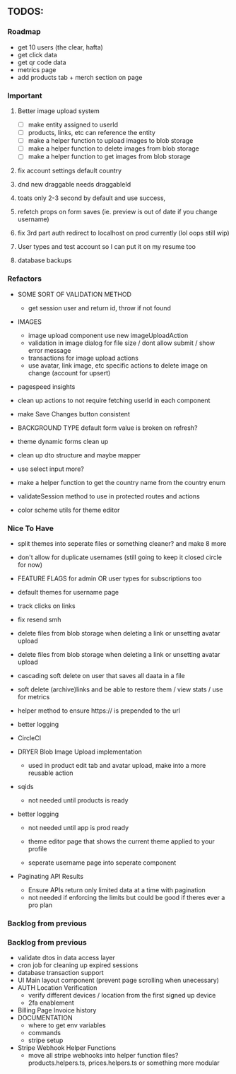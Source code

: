 ## TODOS:

### Roadmap

- get 10 users (the clear, hafta)
- get click data
- get qr code data
- metrics page
- add products tab + merch section on page

### Important

1. Better image upload system

   - [ ] make entity assigned to userId
   - [ ] products, links, etc can reference the entity
   - [ ] make a helper function to upload images to blob storage
   - [ ] make a helper function to delete images from blob storage
   - [ ] make a helper function to get images from blob storage

2. fix account settings default country
3. dnd new draggable needs draggableId
4. toats only 2-3 second by default and use success,
5. refetch props on form saves (ie. preview is out of date if you change username)
6. fix 3rd part auth redirect to localhost on prod currently (lol oops still wip)
7. User types and test account so I can put it on my resume too
8. database backups

### Refactors

- SOME SORT OF VALIDATION METHOD

  - get session user and return id, throw if not found

- IMAGES

  - image upload component use new imageUploadAction
  - validation in image dialog for file size / dont allow submit / show error message
  - transactions for image upload actions
  - use avatar, link image, etc specific actions to delete image on change (account for upsert)

- pagespeed insights
- clean up actions to not require fetching userId in each component
- make Save Changes button consistent
- BACKGROUND TYPE default form value is broken on refresh?
- theme dynamic forms clean up
- clean up dto structure and maybe mapper
- use select input more?
- make a helper function to get the country name from the country enum
- validateSession method to use in protected routes and actions
- color scheme utils for theme editor

### Nice To Have

- split themes into seperate files or something cleaner? and make 8 more
- don't allow for duplicate usernames (still going to keep it closed circle for now)
- FEATURE FLAGS for admin OR user types for subscriptions too

- default themes for username page

- track clicks on links
- fix resend smh
- delete files from blob storage when deleting a link or unsetting avatar upload
- delete files from blob storage when deleting a link or unsetting avatar upload
- cascading soft delete on user that saves all daata in a file
- soft delete (archive)links and be able to restore them / view stats / use for metrics
- helper method to ensure https:// is prepended to the url
- better logging
- CircleCI

- DRYER Blob Image Upload implementation
  - used in product edit tab and avatar upload, make into a more reusable action
- sqids
  - not needed until products is ready
- better logging

  - not needed until app is prod ready

  - theme editor page that shows the current theme applied to your profile
  - seperate username page into seperate component

- Paginating API Results
  - Ensure APIs return only limited data at a time with pagination
  - not needed if enforcing the limits but could be good if theres ever a pro plan

### Backlog from previous

### Backlog from previous

- validate dtos in data access layer
- cron job for cleaning up expired sessions
- database transaction support
- UI Main layout component (prevent page scrolling when unecessary)
- AUTH Location Verification
  - verify different devices / location from the first signed up device
  - 2fa enablement
- Billing Page Invoice history
- DOCUMENTATION
  - where to get env variables
  - commands
  - stripe setup
- Stripe Webhook Helper Functions
  - move all stripe webhooks into helper function files? products.helpers.ts, prices.helpers.ts or something more modular
